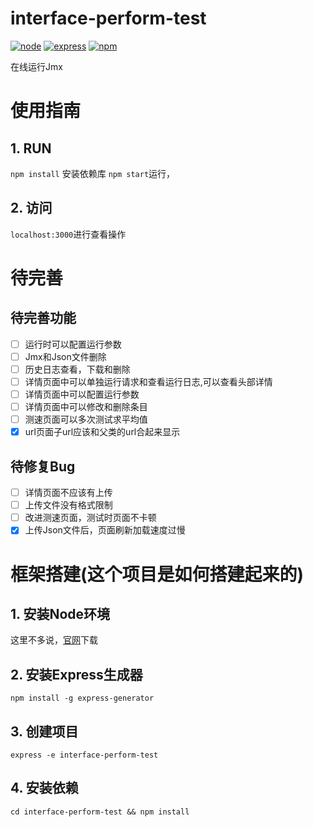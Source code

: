 # interface-perform-test
[![node](https://img.shields.io/badge/node-v5.0.0-green.svg)](https://nodejs.org/dist/latest-v5.x/)
[![express](https://img.shields.io/badge/express-v4.13.4-yellowgreen.svg)](https://expressjs.com/)
[![npm](https://img.shields.io/badge/npm-v3.3.9-blue.svg)](https://www.npmjs.com/)

在线运行Jmx

# 使用指南
## 1. RUN
`npm install` 安装依赖库
`npm start`运行，

## 2. 访问
`localhost:3000`进行查看操作

# 待完善
## 待完善功能
- [ ] 运行时可以配置运行参数
- [ ] Jmx和Json文件删除
- [ ] 历史日志查看，下载和删除
- [ ] 详情页面中可以单独运行请求和查看运行日志,可以查看头部详情
- [ ] 详情页面中可以配置运行参数
- [ ] 详情页面中可以修改和删除条目
- [ ] 测速页面可以多次测试求平均值
- [x] url页面子url应该和父类的url合起来显示

## 待修复Bug
- [ ] 详情页面不应该有上传
- [ ] 上传文件没有格式限制
- [ ] 改进测速页面，测试时页面不卡顿
- [x] 上传Json文件后，页面刷新加载速度过慢

# 框架搭建(这个项目是如何搭建起来的)
## 1. 安装Node环境
这里不多说，[官网](https://nodejs.org/en/)下载
## 2. 安装Express生成器
`npm install -g express-generator`
## 3. 创建项目
`express -e interface-perform-test`
## 4. 安装依赖
`cd interface-perform-test && npm install`
